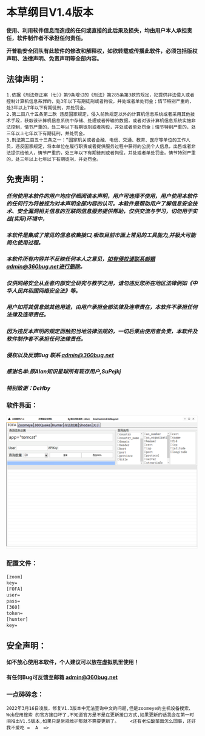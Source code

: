 # 本草纲目V1.4版本

**使用、利用软件信息而造成的任何或直接的此后果及损失，均由用户本人承担责任，软件制作者不承担任何责任。**

**开普勒安全团队有此软件的修改和解释权，如欲转载或传播此软件，必须包括版权声明、法律声明、免责声明等全部内容。**

## 法律声明：

```
1.依据《刑法修正案（七）》第9条增订的《刑法》第285条第3款的规定，犯提供非法侵入或者控制计算机信息系罪的，处3年以下有期徒刑或者拘役，并处或者单处罚金；情节特别严重的，处3年以上7年以下有期徒刑，并处罚金。
2.第二百八十五条第二款 违反国家规定，侵入前款规定以外的计算机信息系统或者采用其他技术手段，获取该计算机信息系统中存储、处理或者传输的数据，或者对该计算机信息系统实施非法控制，情节严重的，处三年以下有期徒刑或者拘役，并处或者单处罚金；情节特别严重的，处三年以上七年以下有期徒刑，并处罚金。
3.刑法第二百五十三条之一：“国家机关或者金融、电信、交通、教育、医疗等单位的工作人员，违反国家规定，将本单位在履行职责或者提供服务过程中获得的公民个人信息，出售或者非法提供给他人，情节严重的，处三年以下有期徒刑或者拘役，并处或者单处罚金。情节特别严重的，处三年以上七年以下有期徒刑，并处罚金。
```

## 免责声明：

##### 任何使用本软件的用户均应仔细阅读本声明，用户可选择不使用，用户使用本软件的任何行为将被视为对本声明全部内容的认可。本软件是帮助用户了解信息安全技术、安全漏洞相关信息的互联网信息服务提供帮助，仅供交流与学习，切勿用于实战(实际)环境中，

##### 本软件是集成了常见的信息收集接口,吸取目前市面上常见的工具能力,并极大可能简化使用过程。

##### 本软件所有内容并不反映任何本人之意见，如有侵权请联系邮箱admin@360bug.net进行删除。

##### 仅供网络安全从业者内部安全研究与教学之用，请勿违反您所在地区法律例如《中华人民共和国网络安全法》等。

##### 用户如将其信息做其他用途，由用户承担全部法律及连带责在，本软件不承担任何法律及连带责任。

##### 因为违反本声明的规定而触犯当地法律法规的，一切后果由使用者负责，本软件及软件制作者不承担任何法律责任。

##### 侵权以及反馈Bug 联系 admin@360bug.net

##### 感谢名单:原Alan知识星球所有现存用户,SuPejkj

##### 特别致谢：DeHby

### 软件界面：

![](./img/1.png)

### 配置文件：

```
[zoom]
key=
[FOFA]
user=
pass=
[360]
token=
[hunter]
key=
```

## 安全声明：

#### 如不放心使用本软件，个人建议可以放在虚拟机里使用！

#### 有任何Bug可反馈至邮箱  admin@360bug.net



### 一点碎碎念：

```
2022年3月16日凌晨，修复V1.3版本中无法查询中文的问题,但是zoomeye的主机设备搜索、Web应用搜索 的官方接口坏了,不知道官方是不是在更新接口方式,如果更新的话我会在第一时间推出V1.5版本,如果只是常规维护那就不需要更新了。    <还有老坛酸菜面怎么回事，还好我不爱吃 =  A  =>
```

